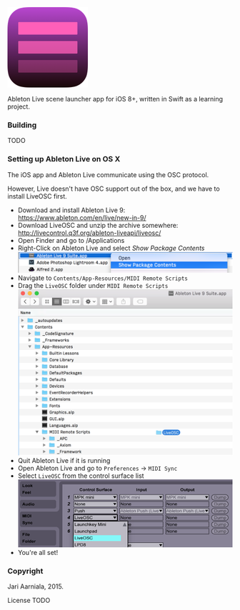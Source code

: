 ![Logo](src/Images.xcassets/AppIcon.appiconset/Icon-60%403x.png)

Ableton Live scene launcher app for iOS 8+, written in Swift as a learning project.

### Building

TODO

### Setting up Ableton Live on OS X

The iOS app and Ableton Live communicate using the OSC protocol. 

However, Live doesn't have OSC support out of the box, and we have to install LiveOSC first.

- Download and install Ableton Live 9: https://www.ableton.com/en/live/new-in-9/
- Download LiveOSC and unzip the archive somewhere: http://livecontrol.q3f.org/ableton-liveapi/liveosc/
- Open Finder and go to /Applications
- Right-Click on Ableton Live and select _Show Package Contents_ 
    ![Show Package Contents](help/show_live_package_contents.png)
- Navigate to `Contents/App-Resources/MIDI Remote Scripts`
- Drag the `LiveOSC` folder under `MIDI Remote Scripts`
   ![Drag LiveOSC](help/drag_and_drop_liveosc.png)
- Quit Ableton Live if it is running
- Open Ableton Live and go to `Preferences` -> `MIDI Sync`
- Select `LiveOSC` from the control surface list
![Select LiveOSC as control surface](help/set_liveosc_as_control_surface.png)
- You're all set!

### Copyright

Jari Aarniala, 2015.

License TODO
